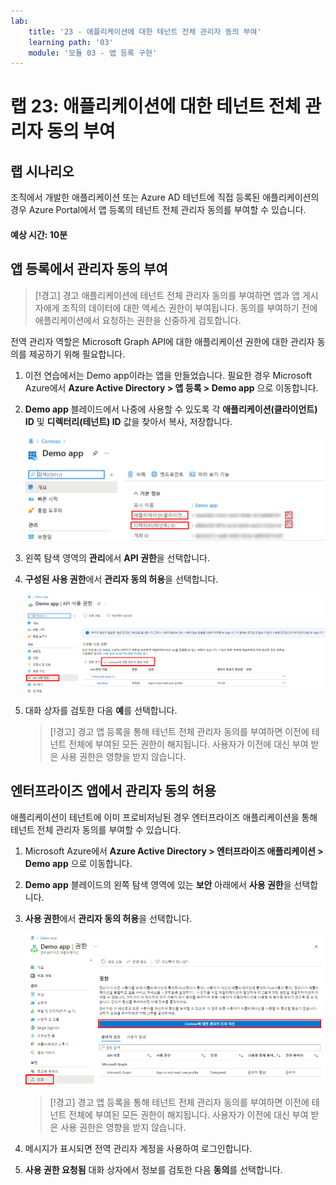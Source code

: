 ```yaml
---
lab:
    title: '23 - 애플리케이션에 대한 테넌트 전체 관리자 동의 부여'
    learning path: '03'
    module: '모듈 03 - 앱 등록 구현'
---
```


# 랩 23: 애플리케이션에 대한 테넌트 전체 관리자 동의 부여

## 랩 시나리오

조직에서 개발한 애플리케이션 또는 Azure AD 테넌트에 직접 등록된 애플리케이션의 경우 Azure Portal에서 앱 등록의 테넌트 전체 관리자 동의를 부여할 수 있습니다.

#### 예상 시간: 10분

## 앱 등록에서 관리자 동의 부여

> [!경고]
> 경고
> 애플리케이션에 테넌트 전체 관리자 동의를 부여하면 앱과 앱 게시자에게 조직의 데이터에 대한 액세스 권한이 부여됩니다. 동의를 부여하기 전에 애플리케이션에서 요청하는 권한을 신중하게 검토합니다.

전역 관리자 역할은 Microsoft Graph API에 대한 애플리케이션 권한에 대한 관리자 동의를 제공하기 위해 필요합니다.

1. 이전 연습에서는 Demo app이라는 앱을 만들었습니다. 필요한 경우 Microsoft Azure에서 **Azure Active Directory > 앱 등록 > Demo app** 으로 이동합니다.

1. **Demo app** 블레이드에서 나중에 사용할 수 있도록 각 **애플리케이션(클라이언트) ID** 및 **디렉터리(테넌트) ID** 값을 찾아서 복사, 저장합니다.

    ![디렉터리 ID가 강조 표시된 Demo app 블레이드를 보여주는 화면 이미지](./media/lp3-mod3-demo-app-directory-id.png)

1. 왼쪽 탐색 영역의 **관리**에서 **API 권한**을 선택합니다.

1. **구성된 사용 권한**에서 **관리자 동의 허용**을 선택합니다.

    ![Contoso에 대한 관리자 동의 허용이 강조 표시된 API 권한 페이지를 보여주는 화면 이미지](./media/lp3-mod3-api-permissions-admin-consent.png)

1. 대화 상자를 검토한 다음 **예**를 선택합니다.

    > [!경고]
    > 경고
    > 앱 등록을 통해 테넌트 전체 관리자 동의를 부여하면 이전에 테넌트 전체에 부여된 모든 권한이 해지됩니다. 사용자가 이전에 대신 부여 받은 사용 권한은 영향을 받지 않습니다.

## 엔터프라이즈 앱에서 관리자 동의 허용

애플리케이션이 테넌트에 이미 프로비저닝된 경우 엔터프라이즈 애플리케이션을 통해 테넌트 전체 관리자 동의를 부여할 수 있습니다.

1. Microsoft Azure에서 **Azure Active Directory > 엔터프라이즈 애플리케이션 > Demo app** 으로 이동합니다.

1. **Demo app** 블레이드의 왼쪽 탐색 영역에 있는 **보안** 아래에서 **사용 권한**을 선택합니다.

1. **사용 권한**에서 **관리자 동의 허용**을 선택합니다.

    ![Contos에 대한 관리자 동의 부여가 강조 표시된 Demo app 페이지를 보여주는 화면 이미지](./media/lp3-mod3-grant-admin-consent-in-enterprise-app.png)

    > [!경고]
    > 경고
    > 앱 등록을 통해 테넌트 전체 관리자 동의를 부여하면 이전에 테넌트 전체에 부여된 모든 권한이 해지됩니다. 사용자가 이전에 대신 부여 받은 사용 권한은 영향을 받지 않습니다.

1. 메시지가 표시되면 전역 관리자 계정을 사용하여 로그인합니다.

1. **사용 권한 요청됨** 대화 상자에서 정보를 검토한 다음 **동의**를 선택합니다.

